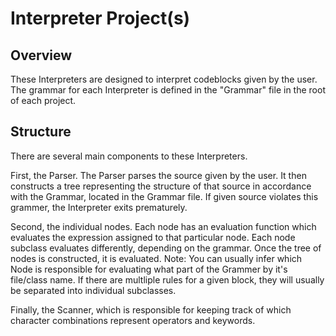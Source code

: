 # Interpreter Project(s)

## Overview
These Interpreters are designed to interpret codeblocks given by the user.  The grammar for each Interpreter is defined in the "Grammar" file in the root of each project.


## Structure

There are several main components to these Interpreters.

First, the Parser.  The Parser parses the source given by the user.  It then constructs a tree representing the structure of that source in accordance with the Grammar, located in the Grammar file.  If given source violates this grammer, the Interpreter exits prematurely.

Second, the individual nodes.  Each node has an evaluation function which evaluates the expression assigned to that particular node.  Each node subclass evaluates differently, depending on the grammar.  Once the tree of nodes is constructed, it is evaluated.
Note: You can usually infer which Node is responsible for evaluating what part of the Grammer by it's file/class name.  If there are multliple rules for a given block, they will usually be separated into individual subclasses.

Finally, the Scanner, which is responsible for keeping track of which character combinations represent operators and keywords.


